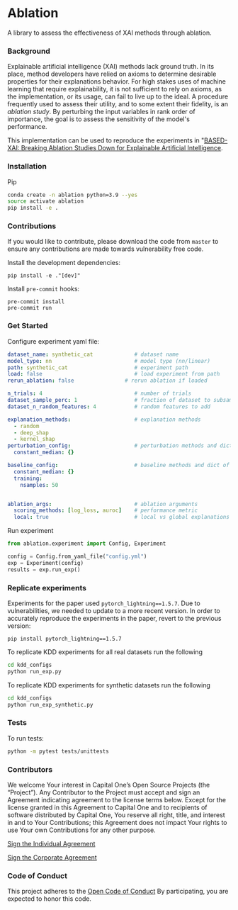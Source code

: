 
# Ablation

A library to assess the effectiveness of XAI methods through ablation.

### Background

Explainable artificial intelligence (XAI) methods lack ground truth.  In its place, method developers have relied on axioms to determine desirable properties for their explanations behavior.  For high stakes uses of machine learning that require explainability, it is not sufficient to rely on axioms, as the implementation, or its usage, can fail to live up to the ideal.  A procedure frequently used to assess their utility, and to some extent their fidelity, is an *ablation study*.  By perturbing the input variables in rank order of importance, the goal is to assess the sensitivity of the model's performance.

This implementation can be used to reproduce the experiments in "[BASED-XAI: Breaking Ablation Studies Down for Explainable Artificial Intelligence](https://arxiv.org/abs/2207.05566).

### Installation

Pip

```sh
conda create -n ablation python=3.9 --yes
source activate ablation
pip install -e .
```

### Contributions

If you would like to contribute, please download the code from `master` to ensure any contributions are made towards vulnerability free code.

Install the development dependencies:
```
pip install -e ."[dev]"
```

Install `pre-commit` hooks:

```
pre-commit install
pre-commit run
```

### Get Started

Configure experiment yaml file:

```yaml
dataset_name: synthetic_cat             # dataset name
model_type: nn                          # model type (nn/linear)
path: synthetic_cat                     # experiment path
load: false                             # load experiment from path
rerun_ablation: false                # rerun ablation if loaded

n_trials: 4                             # number of trials
dataset_sample_perc: 1                  # fraction of dataset to subsample
dataset_n_random_features: 4            # random features to add

explanation_methods:                    # explanation methods
  - random
  - deep_shap
  - kernel_shap
perturbation_config:                    # perturbation methods and dict of params
  constant_median: {}

baseline_config:                        # baseline methods and dict of params
  constant_median: {}
  training:
    nsamples: 50


ablation_args:                          # ablation arguments
  scoring_methods: [log_loss, auroc]    # performance metric
  local: true                           # local vs global explanations

```

Run experiment
```Python
from ablation.experiment import Config, Experiment

config = Config.from_yaml_file("config.yml")
exp = Experiment(config)
results = exp.run_exp()
```
### Replicate experiments

Experiments for the paper used `pytorch_lightning==1.5.7`. Due to vulnerabilities, we needed to update to a more recent version.  In order to accurately reproduce the experiments in the paper, revert to the previous version:
```
pip install pytorch_lightning==1.5.7
```

To replicate KDD experiments for all real datasets run the following
```sh
cd kdd_configs
python run_exp.py
```

To replicate KDD experiments for synthetic datasets run the following
```sh
cd kdd_configs
python run_exp_synthetic.py
```

### Tests

To run tests:
```sh
python -m pytest tests/unittests
```

### Contributors

We welcome Your interest in Capital One’s Open Source Projects (the
“Project”). Any Contributor to the Project must accept and sign an
Agreement indicating agreement to the license terms below. Except for
the license granted in this Agreement to Capital One and to recipients
of software distributed by Capital One, You reserve all right, title,
and interest in and to Your Contributions; this Agreement does not
impact Your rights to use Your own Contributions for any other purpose.

[Sign the Individual Agreement](https://docs.google.com/forms/d/19LpBBjykHPox18vrZvBbZUcK6gQTj7qv1O5hCduAZFU/viewform)

[Sign the Corporate Agreement](https://docs.google.com/forms/d/e/1FAIpQLSeAbobIPLCVZD_ccgtMWBDAcN68oqbAJBQyDTSAQ1AkYuCp_g/viewform?usp=send_form)


### Code of Conduct

This project adheres to the [Open Code of Conduct](https://developer.capitalone.com/resources/code-of-conduct)
By participating, you are
expected to honor this code.
